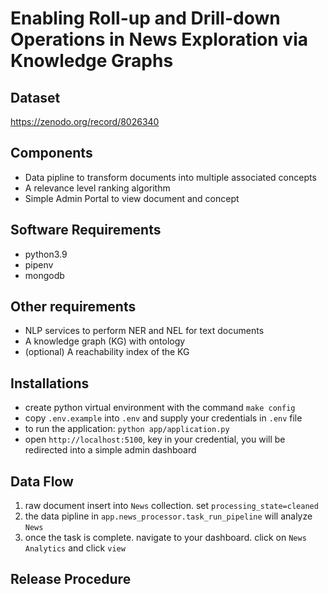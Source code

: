 Enabling Roll-up and Drill-down Operations in News Exploration via Knowledge Graphs
===

Dataset
----------
https://zenodo.org/record/8026340

Components
----------
* Data pipline to transform documents into multiple associated concepts
* A relevance level ranking algorithm
* Simple Admin Portal to view document and concept

Software Requirements
---------------------
* python3.9
* pipenv
* mongodb

Other requirements
--------------
* NLP services to perform NER and NEL for text documents
* A knowledge graph (KG) with ontology
* (optional) A reachability index of the KG


Installations
-------------
* create python virtual environment with the command `make config`
* copy `.env.example` into `.env` and supply your credentials in `.env` file
* to run the application: `python app/application.py`
* open `http://localhost:5100`, key in your credential, you will be redirected into a simple admin dashboard


Data Flow
-----------------
1. raw document insert into `News` collection. set `processing_state=cleaned`
2. the data pipline in `app.news_processor.task_run_pipeline` will analyze `News`
3. once the task is complete. navigate to your dashboard. click on `News Analytics` and click `view`

Release Procedure
-----------------
